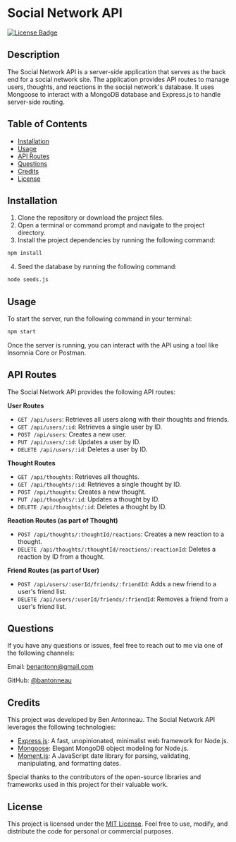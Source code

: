 # Social Network API

[![License Badge](https://img.shields.io/badge/License-MIT-blue.svg)](https://choosealicense.com/licenses/mit/)

## Description

The Social Network API is a server-side application that serves as the back end for a social network site. The application provides API routes to manage users, thoughts, and reactions in the social network's database. It uses Mongoose to interact with a MongoDB database and Express.js to handle server-side routing.

## Table of Contents

- [Installation](#installation)
- [Usage](#usage)
- [API Routes](#api-routes)
- [Questions](#questions)
- [Credits](#credits)
- [License](#license)

## Installation

1. Clone the repository or download the project files.
2. Open a terminal or command prompt and navigate to the project directory.
3. Install the project dependencies by running the following command:

```bash
npm install
```

4. Seed the database by running the following command:

```bash
node seeds.js
```

## Usage

To start the server, run the following command in your terminal:

```bash
npm start
```

Once the server is running, you can interact with the API using a tool like Insomnia Core or Postman.

## API Routes

The Social Network API provides the following API routes:

**User Routes**
- `GET /api/users`: Retrieves all users along with their thoughts and friends.
- `GET /api/users/:id`: Retrieves a single user by ID.
- `POST /api/users`: Creates a new user.
- `PUT /api/users/:id`: Updates a user by ID.
- `DELETE /api/users/:id`: Deletes a user by ID.

**Thought Routes**
- `GET /api/thoughts`: Retrieves all thoughts.
- `GET /api/thoughts/:id`: Retrieves a single thought by ID.
- `POST /api/thoughts`: Creates a new thought.
- `PUT /api/thoughts/:id`: Updates a thought by ID.
- `DELETE /api/thoughts/:id`: Deletes a thought by ID.

**Reaction Routes (as part of Thought)**
- `POST /api/thoughts/:thoughtId/reactions`: Creates a new reaction to a thought.
- `DELETE /api/thoughts/:thoughtId/reactions/:reactionId`: Deletes a reaction by ID from a thought.

**Friend Routes (as part of User)**
- `POST /api/users/:userId/friends/:friendId`: Adds a new friend to a user's friend list.
- `DELETE /api/users/:userId/friends/:friendId`: Removes a friend from a user's friend list.

## Questions

If you have any questions or issues, feel free to reach out to me via one of the following channels:

Email: [benantonn@gmail.com](mailto:benantonn@gmail.com)

GitHub: [@bantonneau](https://github.com/bantonneau)

## Credits

This project was developed by Ben Antonneau. The Social Network API leverages the following technologies:

- [Express.js](https://expressjs.com/): A fast, unopinionated, minimalist web framework for Node.js.
- [Mongoose](https://mongoosejs.com/): Elegant MongoDB object modeling for Node.js.
- [Moment.js](https://momentjs.com/): A JavaScript date library for parsing, validating, manipulating, and formatting dates.

Special thanks to the contributors of the open-source libraries and frameworks used in this project for their valuable work.

## License

This project is licensed under the [MIT License](LICENSE). Feel free to use, modify, and distribute the code for personal or commercial purposes.
